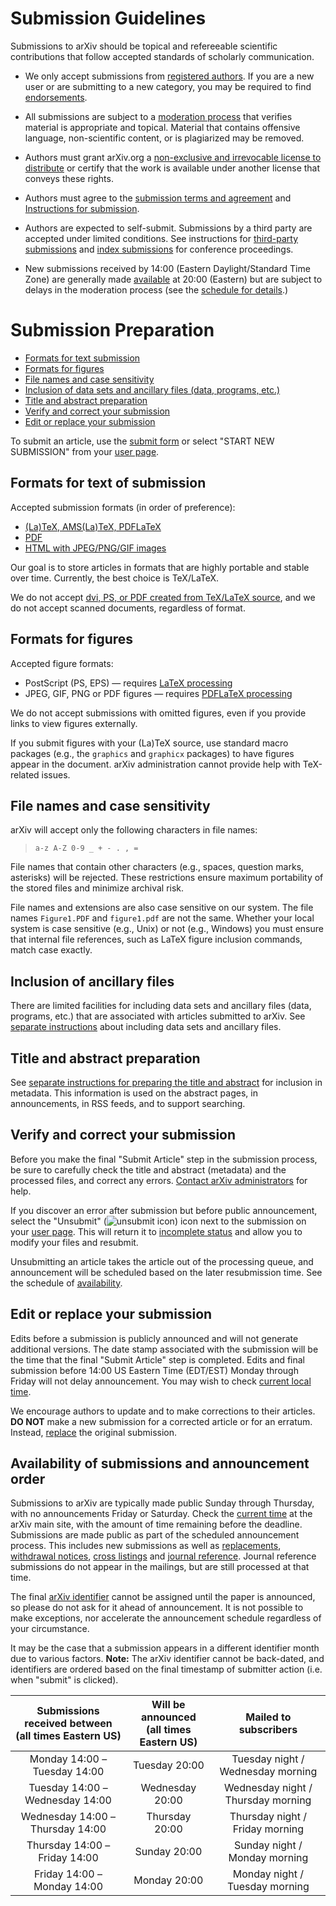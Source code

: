 Submission Guidelines
====================

<span id="guidelines"></span> Submissions to arXiv should be topical and refereeable scientific contributions that follow accepted standards of scholarly communication.

-   We only accept submissions from [registered authors](registerhelp). If you are a new user or are submitting to a new category, you may be required to find [endorsements](/help/endorsement).
-   All submissions are subject to a [moderation process](/help/moderation) that verifies material is appropriate and topical. Material that contains offensive language, non-scientific content, or is plagiarized may be removed.  
-   Authors must grant arXiv.org a [non-exclusive and irrevocable
    license to distribute](license) or certify that the work is
    available under another license that conveys these rights.
-   Authors must agree to the [submission terms and agreement](policies/submission_agreement) and [Instructions for submission](policies/instructions_for_submission).

-   Authors are expected to self-submit. Submissions by a third party are accepted under limited conditions. See instructions for [third-party submissions](third_party_submission) and [index submissions](submit_index) for conference proceedings.
-   New submissions received by 14:00 (Eastern Daylight/Standard Time Zone) are generally made [available](/help/versions) at 20:00 (Eastern) but are subject to delays in the moderation process (see the [schedule for details](#availability).) 

Submission Preparation
====================
-   [Formats for text submission](#text)
-   [Formats for figures](#figures)
-   [File names and case sensitivity](#files)
-   [Inclusion of data sets and ancillary files (data, programs,
    etc.)](#datasets)
-   [Title and abstract preparation](#prep)
-   [Verify and correct your submission](#correct)
-   [Edit or replace your submission](#replace)


To submit an article, use the [submit form](http://arxiv.org/submit)
    or select "START NEW SUBMISSION" from your [user
    page](http://arxiv.org/user).

<span id="text"></span>

Formats for text of submission
------------------------------

Accepted submission formats
(in order of preference):

-   [(La)TeX, AMS(La)TeX, PDFLaTeX](submit_tex)
-   [PDF](submit_pdf)
-   [HTML with JPEG/PNG/GIF images](submit_html)

Our goal is to store articles in formats that are highly portable and
stable over time. Currently, the best choice is TeX/LaTeX. 

We do not accept [dvi, PS, or PDF created
from TeX/LaTeX source](/help/faq/whytex), and we
do not accept scanned documents, regardless of format.

<span id="figures"></span>

Formats for figures
-------------------

Accepted figure formats:

-   PostScript (PS, EPS) &mdash; requires [LaTeX processing](submit_tex#latex)
-   JPEG, GIF, PNG or PDF figures &mdash; requires [PDFLaTeX processing](submit_tex#pdflatex) 

We do not accept submissions with omitted figures, even if you provide links to view figures externally. 

If you submit figures with your (La)TeX source, use standard macro
packages (e.g., the `graphics` and `graphicx` packages) to have
figures appear in the document. arXiv administration
cannot provide help with TeX-related issues.

<span id="files"></span>

File names and case sensitivity
-------------------------------

arXiv will accept only the following characters in file names:

> `a-z A-Z 0-9 _ + - . , = `

File names that contain other characters (e.g., spaces, question marks,
asterisks) will be rejected. These restrictions ensure maximum portability of the stored
files and minimize archival risk.

File names and extensions are also case sensitive on our system. The
file names `Figure1.PDF` and `figure1.pdf` are not the same. Whether
your local system is case sensitive (e.g., Unix) or not (e.g., Windows)
you must ensure that internal file references, such as LaTeX figure
inclusion commands, match case exactly.

<span id="datasets"></span>

Inclusion of ancillary files
------------------------------------------

There are limited facilities for including data sets and ancillary files
(data, programs, etc.) that are associated with articles submitted to
arXiv. See [separate instructions](ancillary_files) about including data sets
and ancillary files.

<span id="prep"></span>

Title and abstract preparation
--------------------------

See [separate instructions for preparing the title and abstract](prep) for inclusion in metadata. This information is used on the
abstract pages, in announcements, in RSS feeds, and to support
searching.

<span id="correct"></span>

Verify and correct your submission
---------------------------------------

Before you make the final "Submit Article" step in the submission
process, be sure to carefully check the title and abstract (metadata)
and the processed files, and correct any errors. [Contact arXiv
administrators](/help/contact) for help.

If you discover an error after submission but before public announcement,
select the "Unsubmit" (![unsubmit icon](/images/unsubmit.png)) icon
next to the submission on your [user page](http://arxiv.org/user). This will
return it to [incomplete status](submit_status#incomplete) and allow you to 
modify your files and resubmit.

Unsubmitting an article takes the article out of the processing queue, and announcement will be scheduled based on the later resubmission time. See the schedule of [availability](#availability).

<span id="replace"></span>

Edit or replace your submission
----------------------------

Edits before a submission is publicly announced and will not generate additional versions.
The date stamp associated with the submission will
be the time that the final "Submit Article" step is completed. Edits and
final submission before 14:00 US Eastern Time (EDT/EST) Monday through
Friday will not delay announcement. You may wish to check [current local
time](http://arXiv.org/localtime).

We encourage authors to update and to make corrections to their
articles. **DO NOT** make a new submission for a corrected article or
for an erratum. Instead, [replace](replace) the original submission.

<span id="availability"></span>

Availability of submissions and announcement order
--------------------------------------------------

Submissions to arXiv are typically made public Sunday through
Thursday, with no announcements Friday or Saturday. Check the [current
time](https://arxiv.org/localtime) at the arXiv main site, with the
amount of time remaining before the deadline. Submissions are made public as part of the scheduled announcement process. This includes new submissions as well as [replacements](/help/replace), [withdrawal notices](/help/withdraw), [cross listings](/help/cross) and [journal reference](/help/jref). Journal reference submissions do not appear in the mailings, but are still processed at that time. 

The final [arXiv identifier](arxiv_identifier) cannot be assigned until the paper is announced, so please do not ask for it ahead of announcement. It is not possible to make exceptions, nor accelerate the announcement schedule regardless of your circumstance. 

It may be the case that a submission appears in a different identifier month due to various factors. **Note:** The arXiv identifier cannot be back-dated, and identifiers are ordered based on the final timestamp of submitter action (i.e. when "submit" is clicked). 


| Submissions received between<br />(all times Eastern US) | Will be announced<br />(all times Eastern US) | Mailed to subscribers |
|:---:|:---:|:---:|
| Monday 14:00 &ndash; Tuesday 14:00 | Tuesday 20:00 | Tuesday night / Wednesday morning |
| Tuesday 14:00 &ndash; Wednesday 14:00 | Wednesday 20:00 | Wednesday night / Thursday morning | 
| Wednesday 14:00 &ndash; Thursday 14:00 | Thursday 20:00 | Thursday night / Friday morning |
| Thursday 14:00 &ndash; Friday 14:00 | Sunday 20:00 | Sunday night / Monday morning |
| Friday 14:00 &ndash; Monday 14:00 | Monday 20:00 | Monday night / Tuesday morning |
